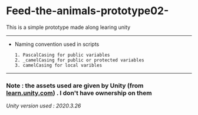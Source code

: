 # Feed-the-animals-prototype02-

This is a simple prototype made along learing unity

-----------------------------------------------------------------------------------------------------------------------------------------------

 * Naming convention used in scripts  
 
       1. PascalCasing for public variables  
       2. _camelCasing for public or protected variables  
       3. camelCasing for local varibles  
-----------------------------------------------------------------------------------------------------------------------------------------------
### Note : the assets used are given by Unity (from [learn.unity.com](learn.unity.com)) . I don't have ownership on them 

*Unity version used : 2020.3.26*

